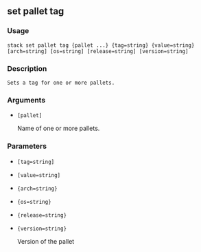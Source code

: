 ## set pallet tag

### Usage

`stack set pallet tag {pallet ...} {tag=string} {value=string} [arch=string] [os=string] [release=string] [version=string]`

### Description


	Sets a tag for one or more pallets.

	

### Arguments

* `[pallet]`

   Name of one or more pallets.


### Parameters
* `[tag=string]`
* `[value=string]`
* `{arch=string}`
* `{os=string}`
* `{release=string}`
* `{version=string}`

   Version of the pallet


